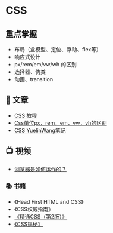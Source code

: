 # CSS

## 重点掌握
- 布局（盒模型、定位、浮动、flex等）
- 响应式设计
- px/rem/em/vw/wh 的区别
- 选择器、伪类
- 动画、transition

## 📄 文章 
- [CSS 教程](https://www.runoob.com/css/css-intro.html)
- [Css单位px，rem，em，vw，vh的区别](https://www.cnblogs.com/theblogs/p/10516098.html)
- [CSS YuelinWang笔记](https://mubu.com/doc/1U8CWlk1GDP)

## 📺 视频
- [浏览器是如何运作的？](https://www.bilibili.com/video/BV1x54y1B7RE/)

### 📚 书籍
- 《Head First HTML and CSS》
- 《CSS权威指南》
- [《精通CSS（第2版）》](https://book.douban.com/subject/4736167/)
- [《CSS揭秘》](https://book.douban.com/subject/26745943/)
